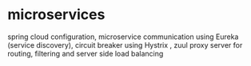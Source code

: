 # microservices

spring cloud configuration, microservice communication using Eureka (service discovery), circuit breaker using Hystrix , zuul proxy server for routing, filtering and server side load balancing
